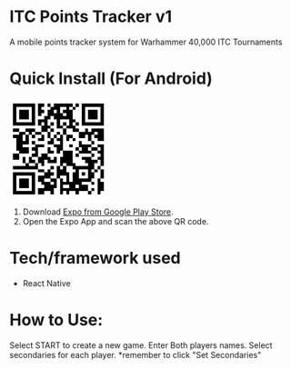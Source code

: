 # ITC Points Tracker v1
A mobile points tracker system for Warhammer 40,000 ITC Tournaments



# Quick Install (For Android)
![QR Image](./assets/img/expoQR.png)

1. Download [Expo from Google Play Store](https://play.google.com/store/apps/details?id=host.exp.exponent&hl=en_US). 
2. Open the Expo App and scan the above QR code.

# Tech/framework used
* React Native

# How to Use:
Select START to create a new game. 
Enter Both players names. 
Select secondaries for each player. 
  *remember to click "Set Secondaries"

